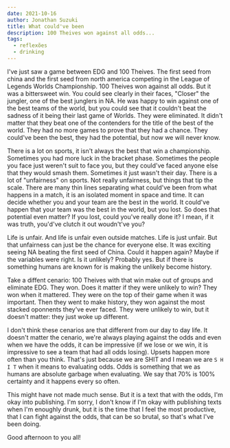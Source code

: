 ```yaml
---
date: 2021-10-16
author: Jonathan Suzuki
title: What could've been
description: 100 Theives won against all odds...
tags:
  - reflexões
  - drinking
---
```


I've just saw a game between EDG and 100 Theives. The first seed from china and the first seed from north america competing in the League of Legends Worlds Championship. 100 Theives won against all odds. But it was a bittersweet win. You could see clearly in their faces, "Closer" the jungler, one of the best junglers in NA. He was happy to win against one of the best teams of the world, but you could see that it couldn't beat the sadness of it being their last game of Worlds. They were eliminated. It didn't matter that they beat one of the contenders for the title of the best of the world. They had no more games to prove that they had a chance. They could've been the best, they had the potential, but now we will never know.

There is a lot on sports, it isn't always the best that win a championship. Sometimes you had more luck in the bracket phase. Sometimes the people you face just weren't suit to face you, but they could've faced anyone else that they would smash them. Sometimes it just wasn't their day. There is a lot of "unfairness" on sports. Not really unfairness, but things that tip the scale. There are many thin lines separating what could've been from what happens in a match, it is an isolated moment in space and time. It can decide whether you and your team are the best in the world. It could've happen that your team was the best in the world, but you lost. So does that potential even matter? If you lost, could you've really done it? I mean, if it was truth, you'd've clutch it out woudn't've you?

Life is unfair. And life is unfair even outside matches. Life is just unfair. But that unfairness can just be the chance for everyone else. It was exciting seeing NA beating the first seed of China. Could it happen again? Maybe if the variables were right. Is it unlikely? Probably yes. But if there is something humans are known for is making the unlikely become history.

Take a diffent cenario: 100 Theives with that win make out of groups and eliminate EDG. They won. Does it matter if they were unlikely to win? They won when it mattered. They were on the top of their game when it was important. Then they went to make history, they won against the most stacked oponnents they've ever faced. They were unlikely to win, but it doesn't matter: they just woke up different.

I don't think these cenarios are that different from our day to day life. It doesn't matter the cenario, we're always playing against the odds and even when we have the odds, it can be impressive (if we lose or we win, it is impressive to see a team that had all odds losing). Upsets happen more often than you think. That's just because we are SHIT and I mean we are `S H I T` when it means to evaluating odds. Odds is something that we as humans are absolute garbage when evaluating. We say that 70% is 100% certainty and it happens every so often.

This might have not made much sense. But it is a text that with the odds, I'm okay into publishing. I'm sorry, I don't know if I'm okay with publishing texts when I'm enoughly drunk, but it is the time that I feel the most productive, that I can fight against the odds, that can be so brutal, so that's what I've been doing.

Good afternoon to you all!
